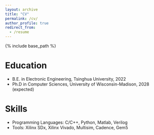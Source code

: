 ```yaml
---
layout: archive
title: "CV"
permalink: /cv/
author_profile: true
redirect_from:
  - /resume
---
```


{% include base_path %}

Education
======
* B.E. in Electronic Engineering, Tsinghua University, 2022
* Ph.D in Computer Sciences, University of Wisconsin-Madison, 2028 (expected)
  
Skills
======
* Programming Languages: C/C++, Python, Matlab, Verilog
* Tools: Xilinx SDx, Xilinx Vivado, Multisim, Cadence, Gem5
